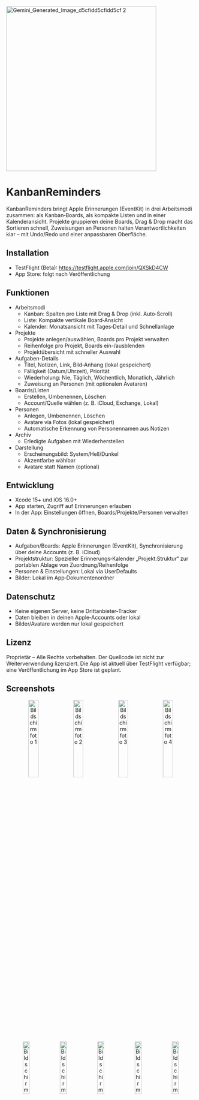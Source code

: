 <img width="400" height="440" alt="Gemini_Generated_Image_d5cfidd5cfidd5cf 2" src="https://github.com/user-attachments/assets/34a2aee3-f8d9-4c9e-a938-c9a448b2b21e" />


# KanbanReminders

KanbanReminders bringt Apple Erinnerungen (EventKit) in drei Arbeitsmodi zusammen: als Kanban‑Boards, als kompakte Listen und in einer Kalenderansicht. Projekte gruppieren deine Boards, Drag & Drop macht das Sortieren schnell, Zuweisungen an Personen halten Verantwortlichkeiten klar – mit Undo/Redo und einer anpassbaren Oberfläche.

## Installation

- TestFlight (Beta): https://testflight.apple.com/join/QXSkD4CW  
- App Store: folgt nach Veröffentlichung

## Funktionen

- Arbeitsmodi
  - Kanban: Spalten pro Liste mit Drag & Drop (inkl. Auto‑Scroll)
  - Liste: Kompakte vertikale Board‑Ansicht
  - Kalender: Monatsansicht mit Tages‑Detail und Schnellanlage
- Projekte
  - Projekte anlegen/auswählen, Boards pro Projekt verwalten
  - Reihenfolge pro Projekt, Boards ein-/ausblenden
  - Projektübersicht mit schneller Auswahl
- Aufgaben-Details
  - Titel, Notizen, Link, Bild‑Anhang (lokal gespeichert)
  - Fälligkeit (Datum/Uhrzeit), Priorität
  - Wiederholung: Nie, Täglich, Wöchentlich, Monatlich, Jährlich
  - Zuweisung an Personen (mit optionalen Avataren)
- Boards/Listen
  - Erstellen, Umbenennen, Löschen
  - Account/Quelle wählen (z. B. iCloud, Exchange, Lokal)
- Personen
  - Anlegen, Umbenennen, Löschen
  - Avatare via Fotos (lokal gespeichert)
  - Automatische Erkennung von Personennamen aus Notizen
- Archiv
  - Erledigte Aufgaben mit Wiederherstellen
- Darstellung
  - Erscheinungsbild: System/Hell/Dunkel
  - Akzentfarbe wählbar
  - Avatare statt Namen (optional)

## Entwicklung

- Xcode 15+ und iOS 16.0+
- App starten, Zugriff auf Erinnerungen erlauben
- In der App: Einstellungen öffnen, Boards/Projekte/Personen verwalten

## Daten & Synchronisierung

- Aufgaben/Boards: Apple Erinnerungen (EventKit), Synchronisierung über deine Accounts (z. B. iCloud)
- Projektstruktur: Spezieller Erinnerungs‑Kalender „Projekt:Struktur“ zur portablen Ablage von Zuordnung/Reihenfolge
- Personen & Einstellungen: Lokal via UserDefaults
- Bilder: Lokal im App‑Dokumentenordner

## Datenschutz

- Keine eigenen Server, keine Drittanbieter‑Tracker
- Daten bleiben in deinen Apple‑Accounts oder lokal
- Bilder/Avatare werden nur lokal gespeichert

## Lizenz

Proprietär – Alle Rechte vorbehalten. Der Quellcode ist nicht zur Weiterverwendung lizenziert. Die App ist aktuell über TestFlight verfügbar; eine Veröffentlichung im App Store ist geplant.

## Screenshots

<p align="center">
  <img src="https://github.com/user-attachments/assets/14a74d0d-3bc9-41d4-a6a2-d888ad43209a" alt="Bildschirmfoto 1" width="23%" />
  <img src="https://github.com/user-attachments/assets/9bd851ad-cd75-4377-847e-a149f8f93e11" alt="Bildschirmfoto 2" width="23%" />
  <img src="https://github.com/user-attachments/assets/b8ad6825-6819-420d-9b85-06f7b9f66086" alt="Bildschirmfoto 3" width="23%" />
  <img src="https://github.com/user-attachments/assets/3df77d22-f4e9-4be5-b70b-b3fa199da877" alt="Bildschirmfoto 4" width="23%" />
</p>

<p align="center">
  <img src="https://github.com/user-attachments/assets/7be69650-ca79-4811-ad51-7edafd6fd644" alt="Bildschirmfoto 1" width="19%" />
  <img src="https://github.com/user-attachments/assets/0d56f3b2-2aa3-45e4-bd8a-4d6d6a37da2a" alt="Bildschirmfoto 2" width="19%" />
  <img src="https://github.com/user-attachments/assets/d07f097d-3da1-4ece-8e9f-e772c153bb40" alt="Bildschirmfoto 3" width="19%" />
  <img src="https://github.com/user-attachments/assets/99d1f1d0-7cbf-44ca-9b96-dc788663583c" alt="Bildschirmfoto 4" width="19%" />
  <img src="https://github.com/user-attachments/assets/78659bc8-fea6-443b-817a-0f7eecf40642" alt="Bildschirmfoto 5" width="19%" />
</p>
